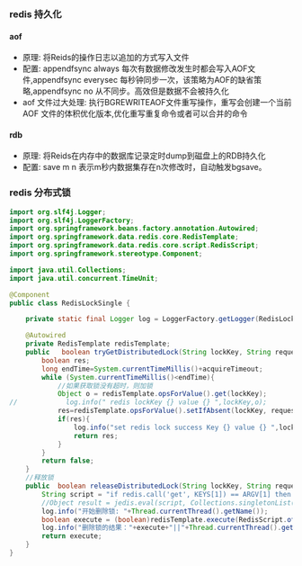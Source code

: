 ### redis 持久化
#### aof
* 原理: 将Reids的操作日志以追加的方式写入文件
* 配置: appendfsync always 每次有数据修改发生时都会写入AOF文件,appendfsync everysec  每秒钟同步一次，该策略为AOF的缺省策略,appendfsync no  从不同步。高效但是数据不会被持久化
* aof 文件过大处理: 执行BGREWRITEAOF文件重写操作，重写会创建一个当前 AOF 文件的体积优化版本,优化重写重复命令或者可以合并的命令
#### rdb
* 原理: 将Reids在内存中的数据库记录定时dump到磁盘上的RDB持久化
* 配置: save m n 表示m秒内数据集存在n次修改时，自动触发bgsave。
### redis 分布式锁

```Java
import org.slf4j.Logger;
import org.slf4j.LoggerFactory;
import org.springframework.beans.factory.annotation.Autowired;
import org.springframework.data.redis.core.RedisTemplate;
import org.springframework.data.redis.core.script.RedisScript;
import org.springframework.stereotype.Component;

import java.util.Collections;
import java.util.concurrent.TimeUnit;

@Component
public class RedisLockSingle {

    private static final Logger log = LoggerFactory.getLogger(RedisLockSingle.class);

    @Autowired
    private RedisTemplate redisTemplate;
    public   boolean tryGetDistributedLock(String lockKey, String requestId, long expireTime,long acquireTimeout) {
        boolean res;
        long endTime=System.currentTimeMillis()+acquireTimeout;
        while (System.currentTimeMillis()<endTime){
            //如果获取锁没有超时，则加锁
            Object o = redisTemplate.opsForValue().get(lockKey);
//            log.info(" redis lockKey {} value {} ",lockKey,o);
            res=redisTemplate.opsForValue().setIfAbsent(lockKey, requestId, expireTime, TimeUnit.MILLISECONDS);
            if(res){
                log.info("set redis lock success Key {} value {} ",lockKey,o);
                return res;
            }
        }
        return false;
    }
    //释放锁
    public  boolean releaseDistributedLock(String lockKey, String requestId) {
        String script = "if redis.call('get', KEYS[1]) == ARGV[1] then return redis.call('del', KEYS[1]) else return 0 end";
        //Object result = jedis.eval(script, Collections.singletonList(lockKey), Collections.singletonList(requestId));
        log.info("开始删除锁: "+Thread.currentThread().getName());
        boolean execute = (boolean)redisTemplate.execute(RedisScript.of(script, Boolean.class), Collections.singletonList(lockKey), requestId);
        log.info("删除锁的结果："+execute+"||"+Thread.currentThread().getName());
        return execute;
    }
}
```
